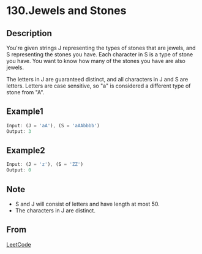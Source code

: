 # 130.Jewels and Stones

## Description

You're given strings J representing the types of stones that are jewels, and S representing the stones you have. Each character in S is a type of stone you have. You want to know how many of the stones you have are also jewels.

The letters in J are guaranteed distinct, and all characters in J and S are letters. Letters are case sensitive, so "a" is considered a different type of stone from "A".

## Example1

```javascript
Input: (J = 'aA'), (S = 'aAAbbbb')
Output: 3
```

## Example2

```javascript
Input: (J = 'z'), (S = 'ZZ')
Output: 0
```

## Note

* S and J will consist of letters and have length at most 50.
* The characters in J are distinct.

## From

[LeetCode](https://leetcode.com/problems/jewels-and-stones)
